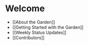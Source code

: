 # Welcome

- [[About the Garden]]
- [[Getting Started with the Garden]]
- [[Weekly Status Updates]]
- [[Contributors]]